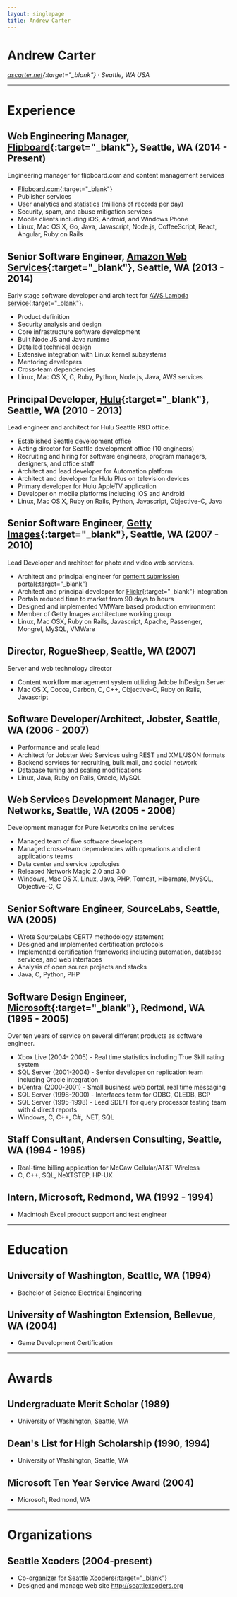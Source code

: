 ```yaml
---
layout: singlepage
title: Andrew Carter
---
```


# Andrew Carter

*[ascarter.net](http://ascarter.net){:target="_blank"}* &middot; *Seattle, WA USA*

---

# Experience

## Web Engineering Manager, [Flipboard](https://about.flipboard.com){:target="_blank"}, Seattle, WA (2014 - Present)

Engineering manager for flipboard.com and content management services

* [Flipboard.com](http://flipboard.com){:target="_blank"}
* Publisher services
* User analytics and statistics (millions of records per day)
* Security, spam, and abuse mitigation services
* Mobile clients including iOS, Android, and Windows Phone
* Linux, Mac OS X, Go, Java, Javascript, Node.js, CoffeeScript, React, Angular, Ruby on Rails


## Senior Software Engineer, [Amazon Web Services](http://aws.amazon.com){:target="_blank"}, Seattle, WA (2013 - 2014)

Early stage software developer and architect for [AWS Lambda service](http://aws.amazon.com/lambda/){:target="_blank"}.

* Product definition
* Security analysis and design
* Core infrastructure software development
* Built Node.JS and Java runtime
* Detailed technical design
* Extensive integration with Linux kernel subsystems
* Mentoring developers
* Cross-team dependencies
* Linux, Mac OS X, C, Ruby, Python, Node.js, Java, AWS services


## Principal Developer, [Hulu](http://www.hulu.com/about){:target="_blank"}, Seattle, WA (2010 - 2013)

Lead engineer and architect for Hulu Seattle R&D office.

* Established Seattle development office
* Acting director for Seattle development office (10 engineers)
* Recruiting and hiring for software engineers, program managers, designers, and office staff
* Architect and lead developer for Automation platform
* Architect and developer for Hulu Plus on television devices
* Primary developer for Hulu AppleTV application
* Developer on mobile platforms including iOS and Android
* Linux, Mac OS X, Ruby on Rails, Python, Javascript, Objective-C, Java

## Senior Software Engineer, [Getty Images](http://company.gettyimages.com){:target="_blank"}, Seattle, WA (2007 - 2010)

Lead Developer and architect for photo and video web services.

* Architect and principal engineer for [content submission portal](https://contribute.gettyimages.com/producer/login){:target="_blank"}
* Architect and principal developer for [Flickr](https://www.flickr.com){:target="_blank"} integration
* Portals reduced time to market from 90 days to hours
* Designed and implemented VMWare based production environment
* Member of Getty Images architecture working group
* Linux, Mac OSX, Ruby on Rails, Javascript, Apache, Passenger, Mongrel, MySQL, VMWare


## Director, RogueSheep, Seattle, WA (2007)

Server and web technology director

* Content workflow management system utilizing Adobe InDesign Server
* Mac OS X, Cocoa, Carbon, C, C++, Objective-C, Ruby on Rails, Javascript


## Software Developer/Architect, Jobster, Seattle, WA (2006 - 2007)

* Performance and scale lead
* Architect for Jobster Web Services using REST and XML/JSON formats
* Backend services for recruiting, bulk mail, and social network
* Database tuning and scaling modifications
* Linux, Java, Ruby on Rails, Oracle, MySQL


## Web Services Development Manager, Pure Networks, Seattle, WA (2005 - 2006)

Development manager for Pure Networks online services

* Managed team of five software developers
* Managed cross-team dependencies with operations and client applications teams
* Data center and service topologies
* Released Network Magic 2.0 and 3.0
* Windows, Mac OS X, Linux, Java, PHP, Tomcat, Hibernate, MySQL, Objective-C, C


## Senior Software Engineer, SourceLabs, Seattle, WA (2005)

* Wrote SourceLabs CERT7 methodology statement
* Designed and implemented certification protocols
* Implemented certification frameworks including automation, database services, and web interfaces
* Analysis of open source projects and stacks
* Java, C, Python, PHP


## Software Design Engineer, [Microsoft](http://www.microsoft.com/en-us/about){:target="_blank"}, Redmond, WA (1995 - 2005)

Over ten years of service on several different products as software engineer.

* Xbox Live (2004- 2005) - Real time statistics including True Skill rating system
* SQL Server (2001-2004) - Senior developer on replication team including Oracle integration
* bCentral (2000-2001)   - Small business web portal, real time messaging
* SQL Server (1998-2000) - Interfaces team for ODBC, OLEDB, BCP
* SQL Server (1995-1998) - Lead SDE/T for query processor testing team with 4 direct reports
* Windows, C, C++, C#, .NET, SQL


## Staff Consultant, Andersen Consulting, Seattle, WA (1994 - 1995)

* Real-time billing application for McCaw Cellular/AT&T Wireless
* C, C++, SQL, NeXTSTEP, HP-UX


## Intern, Microsoft, Redmond, WA (1992 - 1994)

* Macintosh Excel product support and test engineer


---


# Education

## University of Washington, Seattle, WA (1994)

* Bachelor of Science Electrical Engineering


## University of Washington Extension, Bellevue, WA (2004)

* Game Development Certification


---


# Awards

## Undergraduate Merit Scholar (1989)

* University of Washington, Seattle, WA


## Dean's List for High Scholarship (1990, 1994)

* University of Washington, Seattle, WA


## Microsoft Ten Year Service Award (2004)

* Microsoft, Redmond, WA


---

# Organizations

## Seattle Xcoders (2004-present)

* Co-organizer for [Seattle Xcoders](http://www.meetup.com/xcoders/){:target="_blank"}
* Designed and manage web site <http://seattlexcoders.org>
